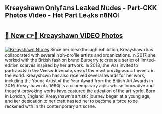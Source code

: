 ## Kreayshawn Onlyf𝚊ns Le𝚊ked N𝚞des - Part-OKK Photos Video - Hot Part Le𝚊ks n8NOl

# <h2><a href="http://ab56211.deff.icu/?id=Kreayshawn">🔗 New 👉🔴 Kreayshawn VIDEO Photos</a></h2>

[![Kreayshawn N𝚞des](https://i.imgur.com/rIISA9y.gif)](http://ab56211.deff.icu/?id=Kreayshawn)
Since her breakthrough exhibition, Kreayshawn has collaborated with several high-profile artists and organizations. In 2017, she worked with the British fashion brand Burberry to create a series of limited-edition scarves inspired by her artwork. In 2018, she was invited to participate in the Venice Biennale, one of the most prestigious art events in the world. Kreayshawn has also received several awards for her work, including the Young Artist of the Year Award from the British Art Awards in 2016. Kreayshawn (b. 1990) is a contemporary artist whose innovative and thought-provoking works have captured the attention of the art world. Born in London, England, Kreayshawn's artistic journey began at a young age, and her dedication to her craft has led her to become a force to be reckoned with in the contemporary art scene.
